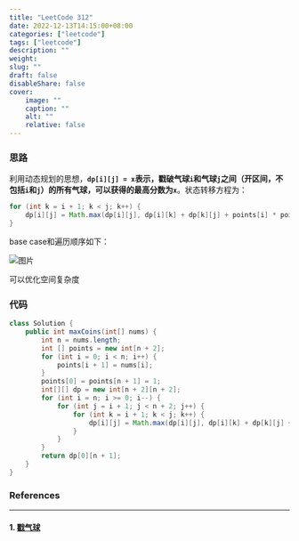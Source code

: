 ```yaml
---
title: "LeetCode 312"
date: 2022-12-13T14:15:00+08:00
categories: ["leetcode"]
tags: ["leetcode"]
description: ""
weight:
slug: ""
draft: false
disableShare: false
cover:
    image: ""
    caption: ""
    alt: ""
    relative: false
---
```


### 思路

利用动态规划的思想，**`dp[i][j] = x`表示，戳破气球`i`和气球`j`之间（开区间，不包括`i`和`j`）的所有气球，可以获得的最高分数为`x`**。状态转移方程为：

```java
for (int k = i + 1; k < j; k++) {
    dp[i][j] = Math.max(dp[i][j], dp[i][k] + dp[k][j] + points[i] * points[j] * points[k]);
}
```

base case和遍历顺序如下：

![图片](https://mmbiz.qpic.cn/sz_mmbiz_jpg/gibkIz0MVqdGVd9E2bQKH5gM83O0pzWrWb4jBL12WCXJdmbwftblZo5P87r2ibrr7SxUByVguBiaguACg2BnAaNiag/640?wx_fmt=jpeg&wxfrom=5&wx_lazy=1&wx_co=1)

可以优化空间复杂度

### 代码

```java
class Solution {
    public int maxCoins(int[] nums) {
        int n = nums.length;
        int [] points = new int[n + 2];
        for (int i = 0; i < n; i++) {
            points[i + 1] = nums[i];
        }
        points[0] = points[n + 1] = 1;
        int[][] dp = new int[n + 2][n + 2];
        for (int i = n; i >= 0; i--) {
            for (int j = i + 1; j < n + 2; j++) {
                for (int k = i + 1; k < j; k++) {
                    dp[i][j] = Math.max(dp[i][j], dp[i][k] + dp[k][j] + points[i] * points[j] * points[k]);
                }
            }
        }
        return dp[0][n + 1];
    }
}
```

### References

---

#### 1. [戳气球](https://leetcode.cn/problems/burst-balloons/)
